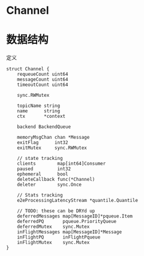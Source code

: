 # Channel #

# 数据结构 #

定义

    struct Channel {
        requeueCount uint64
        messageCount uint64
        timeoutCount uint64

        sync.RWMutex

        topicName string
        name      string
        ctx       *context

        backend BackendQueue

        memoryMsgChan chan *Message
        exitFlag      int32
        exitMutex     sync.RWMutex

        // state tracking
        clients        map[int64]Consumer
        paused         int32
        ephemeral      bool
        deleteCallback func(*Channel)
        deleter        sync.Once

        // Stats tracking
        e2eProcessingLatencyStream *quantile.Quantile

        // TODO: these can be DRYd up
        deferredMessages map[MessageID]*pqueue.Item
        deferredPQ       pqueue.PriorityQueue
        deferredMutex    sync.Mutex
        inFlightMessages map[MessageID]*Message
        inFlightPQ       inFlightPqueue
        inFlightMutex    sync.Mutex
    }